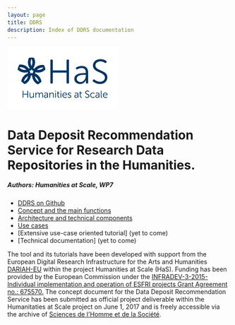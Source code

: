 ```yaml
---
layout: page
title: DDRS
description: Index of DDRS documentation
---
```

![alt text](https://github.com/DARIAH-ERIC/ddrs/blob/master/docs/contents/HaS_Logo_klein.png "Humanities at Scale")

# Data Deposit Recommendation Service for Research Data Repositories in the Humanities.
##### Authors: Humanities at Scale, WP7

* [DDRS on Github](https://github.com/DARIAH-ERIC/ddrs)
* [Concept and the main functions](concept.md)
* [Architecture and technical components](architecture.md)
* [Use cases](use_cases.md)
* [Extensive use-case oriented tutorial] (yet to come)
* [Technical documentation] (yet to come)

The tool and its tutorials have been developed with support from the European Digital Research Infrastructure for the Arts and Humanities [DARIAH-EU](http://www.dariah.eu/) within the project Humanities at Scale (HaS). Funding has been provided by the European Commission under the [INFRADEV-3-2015- Individual implementation and operation of ESFRI projects Grant Agreement no.: 675570.](http://cordis.europa.eu/project/rcn/198110_en.html) The concept document for the Data Deposit Recommendation Service has been submitted as official project deliverable within the Humanitaties at Scale project on June 1, 2017 and is freely accessible via the archive of [Sciences de l'Homme et de la Société](https://halshs.archives-ouvertes.fr/halshs-01531337).
